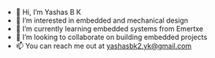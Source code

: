 - 👋 Hi, I’m Yashas B K
- 👀 I’m interested in embedded and mechanical design
- 🌱 I’m currently learning embedded systems from Emertxe 
- 💞️ I’m looking to collaborate on building embedded projects
- 📫 You can reach me out at yashasbk2.yk@gmail.com

<!---
yashasbk/yashasbk is a ✨ special ✨ repository because its `README.md` (this file) appears on your GitHub profile.
You can click the Preview link to take a look at your changes.
--->
